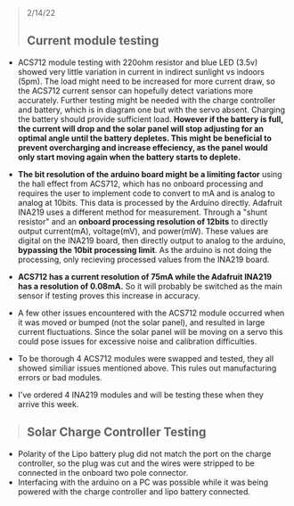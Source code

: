> 2/14/22 
> ## Current module testing
- ACS712 module testing with 220ohm resistor and blue LED (3.5v) showed very little variation in current in indirect sunlight vs indoors (5pm).
    The load might need to be increased for more current draw, so the ACS712 current sensor can hopefully detect variations more accurately. Further testing might be needed with the charge controller and battery, which is in diagram one but with the servo absent.
    Charging the battery should provide sufficient load. **However if the battery is full, the current will drop and the solar panel will stop adjusting for an optimal angle until the battery depletes.
    This might be beneficial to prevent overcharging and increase effeciency, as the panel would only start moving again when the battery starts to deplete.**  

- **The bit resolution of the arduino board might be a limiting factor** using the hall effect from ACS712, which has no onboard processing and requires the user to implement code to convert to mA and is analog to analog at 10bits. This data is processed by the Arduino directly.
    Adafruit INA219 uses a different method for measurement. Through a "shunt resistor" and an **onboard processing resolution of 12bits** to directly output current(mA), voltage(mV), and power(mW). These values are digital on the INA219 board, then directly output to analog to the arduino, **bypassing the     10bit processing limit**. As the arduino is not doing the processing, only recieving processed values from the INA219 board.
  
- **ACS712 has a current resolution of 75mA while the Adafruit INA219 has a resolution of 0.08mA.** So it will probably be switched as the main sensor if testing proves this increase in accuracy.
- A few other issues encountered with the ACS712 module occurred when it was moved or bumped (not the solar panel), and resulted in large current fluctuations. Since the solar panel will be moving on a servo this could pose issues for excessive noise and calibration difficulties.
- To be thorough 4 ACS712 modules were swapped and tested, they all showed similiar issues mentioned above. This rules out manufacturing errors or bad modules.
- I've ordered 4 INA219 modules and will be testing these when they arrive this week.

> ## Solar Charge Controller Testing
- Polarity of the Lipo battery plug did not match the port on the charge controller, so the plug was cut and the wires were stripped to be connected in the onboard two pole connector.
- Interfacing with the arduino on a PC was possible while it was being powered with the charge controller and lipo battery connected.
